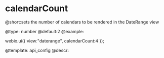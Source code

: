 calendarCount
=============


@short:sets the number of calendars to be rendered in the DateRange view
	

@type: number
@default:2
@example:

webix.ui({
	view:"daterange",
	calendarCount:4
});	

@template:	api_config
@descr:


